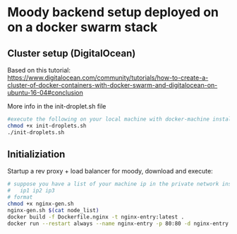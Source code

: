# Moody backend setup deployed on on a docker swarm stack

## Cluster setup (DigitalOcean)
Based on this tutorial: https://www.digitalocean.com/community/tutorials/how-to-create-a-cluster-of-docker-containers-with-docker-swarm-and-digitalocean-on-ubuntu-16-04#conclusion

More info in the init-droplet.sh file

```bash
#execute the following on your local machine with docker-machine installed and your digitalocean token
chmod +x init-droplets.sh
./init-droplets.sh
```

## Initializiation

Startup a rev proxy + load balancer for moody, download and execute:

```bash
# suppose you have a list of your machine ip in the private network inside the "node_list" file in the
#   ip1 ip2 ip3
# format
chmod +x nginx-gen.sh
nginx-gen.sh $(cat node_list)
docker build -f Dockerfile.nginx -t nginx-entry:latest .
docker run --restart always --name nginx-entry -p 80:80 -d nginx-entry:latest
```